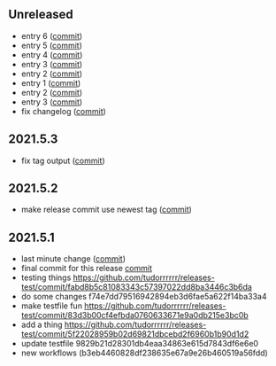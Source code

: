 ## Unreleased
- entry 6 ([commit](https://github.com/tudorrrrrr/releases-test/commit/5f3fa8da6859f85d5d1c1a462fbc1693119bffb8))
- entry 5 ([commit](https://github.com/tudorrrrrr/releases-test/commit/39a484d1ef33cadaf7c7ab25a161359151d656fe))
- entry 4 ([commit](https://github.com/tudorrrrrr/releases-test/commit/1956f283bed85752c7427597f587665b8aa7e35a))
- entry 3 ([commit](https://github.com/tudorrrrrr/releases-test/commit/77b1755f5b209ae0b159774c30a03c91a163ff47))
- entry 2 ([commit](https://github.com/tudorrrrrr/releases-test/commit/917856979073b7cec34df892864138616a50cc08))
- entry 1 ([commit](https://github.com/tudorrrrrr/releases-test/commit/079b2ee8c618db4597b42e90865e933d7610ea36))
- entry 2 ([commit](https://github.com/tudorrrrrr/releases-test/commit/917856979073b7cec34df892864138616a50cc08))
- entry 3 ([commit](https://github.com/tudorrrrrr/releases-test/commit/77b1755f5b209ae0b159774c30a03c91a163ff47))
- fix changelog ([commit](https://github.com/tudorrrrrr/releases-test/commit/4514f62399ce7fc00ebe5e9f108241a63e40da52))
## 2021.5.3
- fix tag output ([commit](https://github.com/tudorrrrrr/releases-test/commit/7cbc56d999e33ef4903084e436b564f02a2d753c))
## 2021.5.2
- make release commit use newest tag ([commit](https://github.com/tudorrrrrr/releases-test/commit/ed0270e287a51b6b9a38968d844901999c5de022))
## 2021.5.1
- last minute change ([commit](https://github.com/tudorrrrrr/releases-test/commit/7a0ac121eca43fd5db63be668c4991eb4f5b5efa))
- final commit for this release [commit](https://github.com/tudorrrrrr/releases-test/commit/7f810ade13d8188260f57425c4aa81f26b8cec17)
- testing things https://github.com/tudorrrrrr/releases-test/commit/fabd8b5c81083343c57397022dd8ba3446c3b6da
- do some changes f74e7dd79516942894eb3d6fae5a622f14ba33a4
- make testfile fun https://github.com/tudorrrrrr/releases-test/commit/83d3b00cf4efbda0760633671e9a0db215e3bc0b
- add a thing https://github.com/tudorrrrrr/releases-test/commit/5f22028959b02d69821dbcebd2f6960b1b90d1d2
- update testfile 9829b21d28301db4eaa34863e615d7843df6e6e0
- new workflows (b3eb4460828df238635e67a9e26b460519a56fdd)
